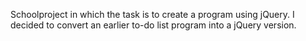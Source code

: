 Schoolproject in which the task is to create a program using jQuery. I decided to convert an earlier to-do list program into a jQuery version.